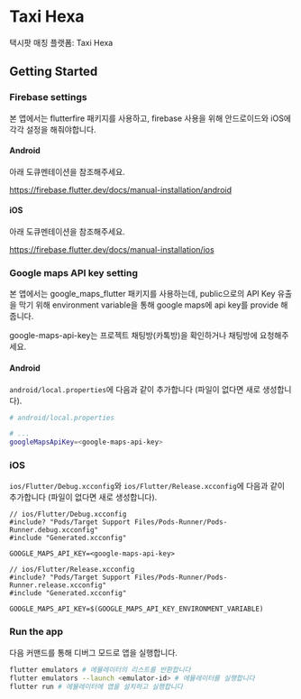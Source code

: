 # Taxi Hexa

택시팟 매칭 플랫폼: Taxi Hexa

## Getting Started

### Firebase settings

본 앱에서는 flutterfire 패키지를 사용하고, firebase 사용을 위해 안드로이드와 iOS에 각각 설정을 해줘야합니다.

#### Android

아래 도큐멘테이션을 참조해주세요.

<https://firebase.flutter.dev/docs/manual-installation/android>

#### iOS

아래 도큐멘테이션을 참조해주세요.

<https://firebase.flutter.dev/docs/manual-installation/ios>

### Google maps API key setting

본 앱에서는 google_maps_flutter 패키지를 사용하는데, public으로의 API Key 유출을 막기 위해 environment variable을 통해 google maps에 api key를 provide 해줍니다.

google-maps-api-key는 프로젝트 채팅방(카톡방)을 확인하거나 채팅방에 요청해주세요.

#### Android

`android/local.properties`에 다음과 같이 추가합니다 (파일이 없다면 새로 생성합니다).

```sh
# android/local.properties

# ...
googleMapsApiKey=<google-maps-api-key>

```

### iOS

`ios/Flutter/Debug.xcconfig`와 `ios/Flutter/Release.xcconfig`에 다음과 같이 추가합니다 (파일이 없다면 새로 생성합니다).

```obj-c
// ios/Flutter/Debug.xcconfig
#include? "Pods/Target Support Files/Pods-Runner/Pods-Runner.debug.xcconfig"
#include "Generated.xcconfig"

GOOGLE_MAPS_API_KEY=<google-maps-api-key>

```
```obj-c
// ios/Flutter/Release.xcconfig
#include? "Pods/Target Support Files/Pods-Runner/Pods-Runner.release.xcconfig"
#include "Generated.xcconfig"

GOOGLE_MAPS_API_KEY=$(GOOGLE_MAPS_API_KEY_ENVIRONMENT_VARIABLE)

```

### Run the app

다음 커맨드를 통해 디버그 모드로 앱을 실행합니다.
```sh
flutter emulators # 에뮬레이터의 리스트를 반환합니다
flutter emulators --launch <emulator-id> # 에뮬레이터를 실행합니다
flutter run # 에뮬레이터에 앱을 설치하고 실행합니다
```
